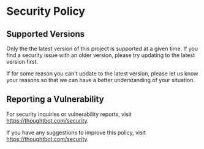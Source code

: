 <!-- START /templates/security.md -->
# Security Policy

## Supported Versions

Only the the latest version of this project is supported at a given time. If
you find a security issue with an older version, please try updating to the
latest version first.

If for some reason you can't update to the latest version, please let us know
your reasons so that we can have a better understanding of your situation.

## Reporting a Vulnerability

For security inquiries or vulnerability reports, visit
<https://thoughtbot.com/security>.

If you have any suggestions to improve this policy, visit <https://thoughtbot.com/security>.

<!-- END /templates/security.md -->

